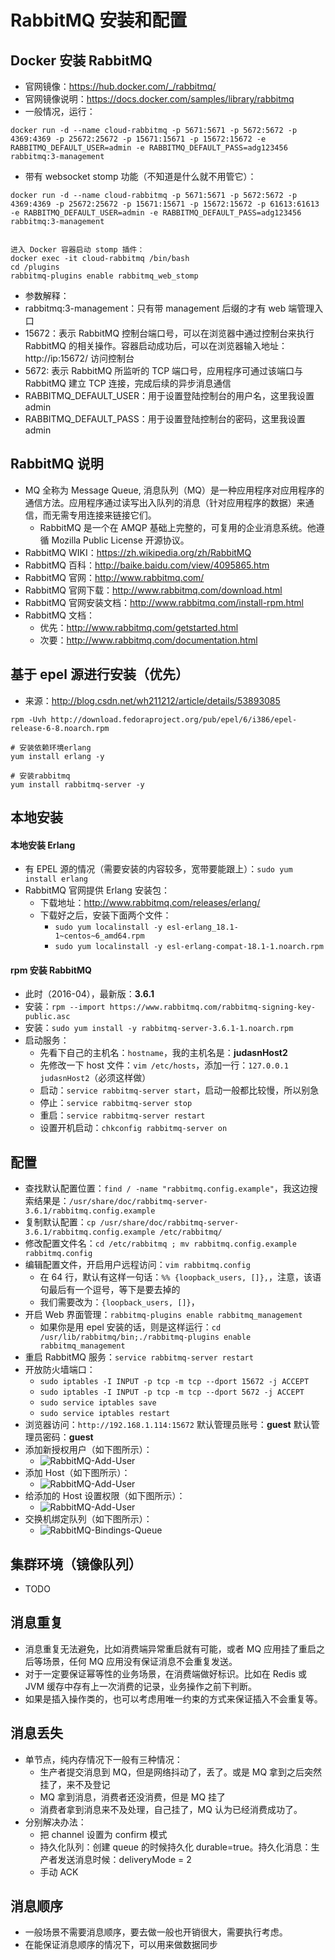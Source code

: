 # RabbitMQ 安装和配置


## Docker 安装 RabbitMQ

- 官网镜像：<https://hub.docker.com/_/rabbitmq/>
- 官网镜像说明：<https://docs.docker.com/samples/library/rabbitmq>
- 一般情况，运行：

```
docker run -d --name cloud-rabbitmq -p 5671:5671 -p 5672:5672 -p 4369:4369 -p 25672:25672 -p 15671:15671 -p 15672:15672 -e RABBITMQ_DEFAULT_USER=admin -e RABBITMQ_DEFAULT_PASS=adg123456 rabbitmq:3-management
```

- 带有 websocket stomp 功能（不知道是什么就不用管它）：

``` 
docker run -d --name cloud-rabbitmq -p 5671:5671 -p 5672:5672 -p 4369:4369 -p 25672:25672 -p 15671:15671 -p 15672:15672 -p 61613:61613 -e RABBITMQ_DEFAULT_USER=admin -e RABBITMQ_DEFAULT_PASS=adg123456 rabbitmq:3-management


进入 Docker 容器启动 stomp 插件：
docker exec -it cloud-rabbitmq /bin/bash
cd /plugins
rabbitmq-plugins enable rabbitmq_web_stomp
```


- 参数解释：
- rabbitmq:3-management：只有带 management 后缀的才有 web 端管理入口
- 15672：表示 RabbitMQ 控制台端口号，可以在浏览器中通过控制台来执行 RabbitMQ 的相关操作。容器启动成功后，可以在浏览器输入地址：http://ip:15672/ 访问控制台
- 5672: 表示 RabbitMQ 所监听的 TCP 端口号，应用程序可通过该端口与 RabbitMQ 建立 TCP 连接，完成后续的异步消息通信
- RABBITMQ_DEFAULT_USER：用于设置登陆控制台的用户名，这里我设置 admin
- RABBITMQ_DEFAULT_PASS：用于设置登陆控制台的密码，这里我设置 admin

## RabbitMQ 说明

- MQ 全称为 Message Queue, 消息队列（MQ）是一种应用程序对应用程序的通信方法。应用程序通过读写出入队列的消息（针对应用程序的数据）来通信，而无需专用连接来链接它们。
    - RabbitMQ 是一个在 AMQP 基础上完整的，可复用的企业消息系统。他遵循 Mozilla Public License 开源协议。
- RabbitMQ WIKI：<https://zh.wikipedia.org/zh/RabbitMQ>
- RabbitMQ 百科：<http://baike.baidu.com/view/4095865.htm>
- RabbitMQ 官网：<http://www.rabbitmq.com/>
- RabbitMQ 官网下载：<http://www.rabbitmq.com/download.html>
- RabbitMQ 官网安装文档：<http://www.rabbitmq.com/install-rpm.html>
- RabbitMQ 文档：
    - 优先：<http://www.rabbitmq.com/getstarted.html>
    - 次要：<http://www.rabbitmq.com/documentation.html>
 
## 基于 epel 源进行安装（优先）

- 来源：<http://blog.csdn.net/wh211212/article/details/53893085>

```
rpm -Uvh http://download.fedoraproject.org/pub/epel/6/i386/epel-release-6-8.noarch.rpm

# 安装依赖环境erlang
yum install erlang -y

# 安装rabbitmq
yum install rabbitmq-server -y
```

## 本地安装

#### 本地安装 Erlang

- 有 EPEL 源的情况（需要安装的内容较多，宽带要能跟上）：`sudo yum install erlang`
- RabbitMQ 官网提供 Erlang 安装包：
    - 下载地址：<http://www.rabbitmq.com/releases/erlang/>
    - 下载好之后，安装下面两个文件：
        - `sudo yum localinstall -y esl-erlang_18.1-1~centos~6_amd64.rpm`
        - `sudo yum localinstall -y esl-erlang-compat-18.1-1.noarch.rpm`


#### rpm 安装 RabbitMQ

- 此时（2016-04），最新版：**3.6.1**
- 安装：`rpm --import https://www.rabbitmq.com/rabbitmq-signing-key-public.asc`
- 安装：`sudo yum install -y rabbitmq-server-3.6.1-1.noarch.rpm`
- 启动服务：
    - 先看下自己的主机名：`hostname`，我的主机名是：**judasnHost2**
    - 先修改一下 host 文件：`vim /etc/hosts`，添加一行：`127.0.0.1 judasnHost2`（必须这样做）
    - 启动：`service rabbitmq-server start`，启动一般都比较慢，所以别急
    - 停止：`service rabbitmq-server stop`
    - 重启：`service rabbitmq-server restart`
	- 设置开机启动：`chkconfig rabbitmq-server on`


## 配置

- 查找默认配置位置：`find / -name "rabbitmq.config.example"`，我这边搜索结果是：`/usr/share/doc/rabbitmq-server-3.6.1/rabbitmq.config.example`
- 复制默认配置：`cp /usr/share/doc/rabbitmq-server-3.6.1/rabbitmq.config.example /etc/rabbitmq/`
- 修改配置文件名：`cd /etc/rabbitmq ; mv rabbitmq.config.example rabbitmq.config`
- 编辑配置文件，开启用户远程访问：`vim rabbitmq.config`
	- 在 64 行，默认有这样一句话：`%% {loopback_users, []},`，注意，该语句最后有一个逗号，等下是要去掉的
	- 我们需要改为：`{loopback_users, []}`，
- 开启 Web 界面管理：`rabbitmq-plugins enable rabbitmq_management`
	- 如果你是用 epel 安装的话，则是这样运行：`cd /usr/lib/rabbitmq/bin;./rabbitmq-plugins enable rabbitmq_management`
- 重启 RabbitMQ 服务：`service rabbitmq-server restart`
- 开放防火墙端口：
	- `sudo iptables -I INPUT -p tcp -m tcp --dport 15672 -j ACCEPT`
	- `sudo iptables -I INPUT -p tcp -m tcp --dport 5672 -j ACCEPT`
	- `sudo service iptables save`
	- `sudo service iptables restart`
- 浏览器访问：`http://192.168.1.114:15672`
	默认管理员账号：**guest**
	默认管理员密码：**guest**
- 添加新授权用户（如下图所示）：
    - ![RabbitMQ-Add-User](../images/RabbitMQ-Add-User-a-1.jpg)
- 添加 Host（如下图所示）：
    - ![RabbitMQ-Add-User](../images/RabbitMQ-Add-User-a-2.jpg)
- 给添加的 Host 设置权限（如下图所示）：
    - ![RabbitMQ-Add-User](../images/RabbitMQ-Add-User-a-3.gif)
- 交换机绑定队列（如下图所示）：
    - ![RabbitMQ-Bindings-Queue](../images/RabbitMQ-Bindings-Queue-a-1.gif)

## 集群环境（镜像队列）

- TODO

## 消息重复

- 消息重复无法避免，比如消费端异常重启就有可能，或者 MQ 应用挂了重启之后等场景，任何 MQ 应用没有保证消息不会重复发送。
- 对于一定要保证幂等性的业务场景，在消费端做好标识。比如在 Redis 或 JVM 缓存中存有上一次消费的记录，业务操作之前下判断。
- 如果是插入操作类的，也可以考虑用唯一约束的方式来保证插入不会重复等。

## 消息丢失

- 单节点，纯内存情况下一般有三种情况：
	- 生产者提交消息到 MQ，但是网络抖动了，丢了。或是 MQ 拿到之后突然挂了，来不及登记
	- MQ 拿到消息，消费者还没消费，但是 MQ 挂了
	- 消费者拿到消息来不及处理，自己挂了，MQ 认为已经消费成功了。
- 分别解决办法：
	- 把 channel 设置为 confirm 模式
	- 持久化队列：创建 queue 的时候持久化 durable=true。持久化消息：生产者发送消息时候：deliveryMode = 2 
	- 手动 ACK

## 消息顺序

- 一般场景不需要消息顺序，要去做一般也开销很大，需要执行考虑。
- 在能保证消息顺序的情况下，可以用来做数据同步









